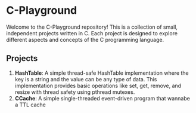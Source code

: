 # C-Playground

Welcome to the C-Playground repository! This is a collection of small, independent projects written in C. Each project is designed to explore different aspects and concepts of the C programming language.

## Projects

1. **HashTable**: A simple thread-safe HashTable implementation where the key is a string and the value can be any type of data. This implementation provides basic operations like set, get, remove, and resize with thread safety using pthread mutexes.
2. **CCache**: A simple single-threaded event-driven program that wannabe a TTL cache
